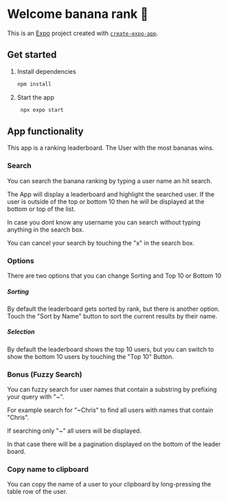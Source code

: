 # Welcome banana rank 🍌

This is an [Expo](https://expo.dev) project created with [`create-expo-app`](https://www.npmjs.com/package/create-expo-app).

## Get started

1. Install dependencies

   ```bash
   npm install
   ```

2. Start the app

   ```bash
    npx expo start
   ```

## App functionality
This app is a ranking leaderboard. The User with the most bananas wins.

### Search

You can search the banana ranking by typing a user name an hit search.

The App will display a leaderboard and highlight the searched user.
If the user is outside of the top or bottom 10 then he will be displayed at the bottom or top of the list.

In case you dont know any username you can search without typing anything in the search box.

You can cancel your search by touching the "x" in the search box.

### Options
There are two options that you can change Sorting and Top 10 or Bottom 10

##### Sorting 
By default the leaderboard gets sorted by rank, but there is another option.
Touch the "Sort by Name" button to sort the current results by their name.

##### Selection

By default the leaderboard shows the top 10 users, but you can switch to show the bottom 10 users by touching the 
"Top 10" Button.

### Bonus (Fuzzy Search)

You can fuzzy search for user names that contain a substring by prefixing your query with "~".

For example search for "~Chris" to find all users with names that contain "Chris".

If searching only "~" all users will be displayed. 

In that case there will be a pagination displayed on the bottom of the leader board.

### Copy name to clipboard

You can copy the name of a user to your clipboard by long-pressing the table row of the user.